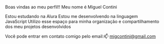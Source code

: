 Boas vindas ao meu perfil!!
Meu nome é Miguel Contini

Estou estudando na Alura
Estou me desenvolvendo na linguagem JavaScript
Utilizo esse espaço para minha organização e compartilhamento dos meu projetos desenvolvidos

Você pode entrar em contato comigo pelo email:📫
migcontini@gmail.com
